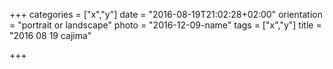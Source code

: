 +++
categories = ["x","y"]
date = "2016-08-19T21:02:28+02:00"
orientation = "portrait or landscape"
photo = "2016-12-09-name"
tags = ["x","y"]
title = "2016 08 19 cajima"

+++

